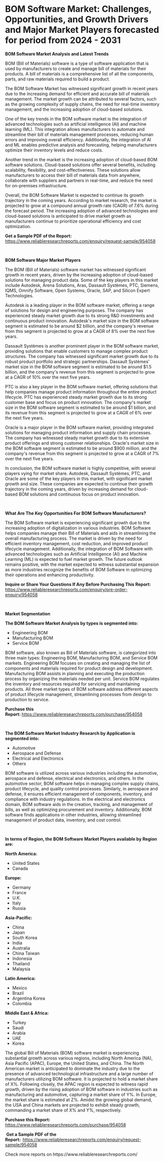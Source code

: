 <p><h1>BOM Software Market: Challenges, Opportunities, and Growth Drivers and Major Market Players forecasted for period from 2024 - 2031</h1></p><p><strong>BOM Software Market Analysis and Latest Trends</strong></p>
<p><p>BOM (Bill of Materials) software is a type of software application that is used by manufacturers to create and manage bill of materials for their products. A bill of materials is a comprehensive list of all the components, parts, and raw materials required to build a product.</p><p>The BOM Software Market has witnessed significant growth in recent years due to the increasing demand for efficient and accurate bill of materials management. The market growth can be attributed to several factors, such as the growing complexity of supply chains, the need for real-time inventory management, and the increasing adoption of cloud-based solutions.</p><p>One of the key trends in the BOM software market is the integration of advanced technologies such as artificial intelligence (AI) and machine learning (ML). This integration allows manufacturers to automate and streamline their bill of materials management processes, reducing human errors and improving overall efficiency. Additionally, the integration of AI and ML enables predictive analysis and forecasting, helping manufacturers optimize their inventory levels and reduce costs.</p><p>Another trend in the market is the increasing adoption of cloud-based BOM software solutions. Cloud-based solutions offer several benefits, including scalability, flexibility, and cost-effectiveness. These solutions allow manufacturers to access their bill of materials data from anywhere, collaborate with suppliers and partners in real-time, and reduce the need for on-premises infrastructure.</p><p>Overall, the BOM Software Market is expected to continue its growth trajectory in the coming years. According to market research, the market is projected to grow at a compound annual growth rate (CAGR) of 7.6% during the forecast period. The increasing adoption of advanced technologies and cloud-based solutions is anticipated to drive market growth as manufacturers continue to prioritize operational efficiency and cost optimization.</p></p>
<p><strong>Get a Sample PDF of the Report:&nbsp;</strong> <a href="https://www.reliableresearchreports.com/enquiry/request-sample/954058">https://www.reliableresearchreports.com/enquiry/request-sample/954058</a></p>
<p>&nbsp;</p>
<p><strong>BOM Software Major Market Players</strong></p>
<p><p>The BOM (Bill of Materials) software market has witnessed significant growth in recent years, driven by the increasing adoption of cloud-based solutions for managing product data. Some of the key players in this market include Autodesk, Arena Solutions, Aras, Dassault Systèmes, PTC, Siemens, IQMS, Omnify Software, Open Systems, Oracle, SAP, and Silicon Expert Technologies.</p><p>Autodesk is a leading player in the BOM software market, offering a range of solutions for design and engineering purposes. The company has experienced steady market growth due to its strong R&D investments and continuous product innovation. Autodesk's market size in the BOM software segment is estimated to be around $2 billion, and the company's revenue from this segment is projected to grow at a CAGR of 8% over the next five years.</p><p>Dassault Systèmes is another prominent player in the BOM software market, providing solutions that enable customers to manage complex product structures. The company has witnessed significant market growth due to its robust product portfolio and strategic partnerships. Dassault Systèmes' market size in the BOM software segment is estimated to be around $1.5 billion, and the company's revenue from this segment is projected to grow at a CAGR of 10% over the next five years.</p><p>PTC is also a key player in the BOM software market, offering solutions that help companies manage product information throughout the entire product lifecycle. PTC has experienced steady market growth due to its strong customer base and focus on product innovation. The company's market size in the BOM software segment is estimated to be around $1 billion, and its revenue from this segment is projected to grow at a CAGR of 6% over the next five years.</p><p>Oracle is a major player in the BOM software market, providing integrated solutions for managing product information and supply chain processes. The company has witnessed steady market growth due to its extensive product offerings and strong customer relationships. Oracle's market size in the BOM software segment is estimated to be around $900 million, and the company's revenue from this segment is projected to grow at a CAGR of 7% over the next five years.</p><p>In conclusion, the BOM software market is highly competitive, with several players vying for market share. Autodesk, Dassault Systèmes, PTC, and Oracle are some of the key players in this market, with significant market growth and size. These companies are expected to continue their growth trajectory in the coming years, driven by increasing demand for cloud-based BOM solutions and continuous focus on product innovation.</p></p>
<p>&nbsp;</p>
<p><strong>What Are The Key Opportunities For BOM Software Manufacturers?</strong></p>
<p><p>The BOM Software market is experiencing significant growth due to the increasing adoption of digitalization in various industries. BOM Software helps companies manage their Bill of Materials and aids in streamlining the overall manufacturing process. The market is driven by the need for efficient inventory management, cost reduction, and improved product lifecycle management. Additionally, the integration of BOM Software with advanced technologies such as Artificial Intelligence (AI) and Machine Learning (ML) is expected to fuel market growth. The future outlook remains positive, with the market expected to witness substantial expansion as more industries recognize the benefits of BOM Software in optimizing their operations and enhancing productivity.</p></p>
<p><strong>Inquire or Share Your Questions If Any Before Purchasing This Report:</strong> <a href="https://www.reliableresearchreports.com/enquiry/pre-order-enquiry/954058">https://www.reliableresearchreports.com/enquiry/pre-order-enquiry/954058</a></p>
<p>&nbsp;</p>
<p><strong>Market Segmentation</strong></p>
<p><strong>The BOM Software Market Analysis by types is segmented into:</strong></p>
<p><ul><li>Engineering BOM</li><li>Manufacturing BOM</li><li>Service BOM</li></ul></p>
<p><p>BOM software, also known as Bill of Materials software, is categorized into three main types: Engineering BOM, Manufacturing BOM, and Service BOM markets. Engineering BOM focuses on creating and managing the list of components and materials required for product design and development. Manufacturing BOM assists in planning and executing the production process by organizing the materials needed per unit. Service BOM regulates the inventory and resources required for servicing and maintaining products. All three market types of BOM software address different aspects of product lifecycle management, streamlining processes from design to production to service.</p></p>
<p><strong>Purchase this Report:&nbsp;</strong><a href="https://www.reliableresearchreports.com/purchase/954058">https://www.reliableresearchreports.com/purchase/954058</a></p>
<p>&nbsp;</p>
<p><strong>The BOM Software Market Industry Research by Application is segmented into:</strong></p>
<p><ul><li>Automotive</li><li>Aerospace and Defense</li><li>Electrical and Electronics</li><li>Others</li></ul></p>
<p><p>BOM software is utilized across various industries including the automotive, aerospace and defense, electrical and electronics, and others. In the automotive sector, BOM software helps in managing complex supply chains, product lifecycle, and quality control processes. Similarly, in aerospace and defense, it ensures efficient management of components, inventory, and compliance with industry regulations. In the electrical and electronics domain, BOM software aids in the creation, tracking, and management of bills, as well as optimizing procurement and inventory. Additionally, BOM software finds applications in other industries, allowing streamlined management of product data, inventory, and cost control.</p></p>
<p>&nbsp;</p>
<p><strong>In terms of Region, the BOM Software Market Players available by Region are:</strong></p>
<p>
    <p> <strong> North America: </strong>
        <ul>
            <li>United States</li>
            <li>Canada</li>
        </ul>
        </p> 
    <p> <strong> Europe: </strong>
        <ul>
            <li>Germany</li>
            <li>France</li>
            <li>U.K.</li>
            <li>Italy</li>
            <li>Russia</li>
        </ul>
        </p> 
    <p> <strong> Asia-Pacific: </strong>
        <ul>
            <li>China</li>
            <li>Japan</li>
            <li>South Korea</li>
            <li>India</li>
            <li>Australia</li>
            <li>China Taiwan</li>
            <li>Indonesia</li>
            <li>Thailand</li>
            <li>Malaysia</li>
        </ul>
        </p> 
    <p> <strong> Latin America: </strong>
        <ul>
            <li>Mexico</li>
            <li>Brazil</li>
            <li>Argentina Korea</li>
            <li>Colombia</li>
        </ul>
        </p> 
    <p> <strong> Middle East & Africa: </strong>
        <ul>
            <li>Turkey</li>
            <li>Saudi</li>
            <li>Arabia</li>
            <li>UAE</li>
            <li>Korea</li>
        </ul>
    </p>
    </p>
<p><p>The global Bill of Materials (BOM) software market is experiencing substantial growth across various regions, including North America (NA), Asia Pacific (APAC), Europe, the United States, and China. The North American market is anticipated to dominate the industry due to the presence of advanced technological infrastructure and a large number of manufacturers utilizing BOM software. It is projected to hold a market share of X%. Following closely, the APAC region is expected to witness rapid growth, driven by the rising adoption of BOM software in industries such as manufacturing and automotive, capturing a market share of Y%. In Europe, the market share is estimated at Z%. Amidst the growing global demand, the USA and China markets are projected to exhibit steady growth, commanding a market share of X% and Y%, respectively.</p></p>
<p><strong>Purchase this Report: </strong><a href="https://www.reliableresearchreports.com/purchase/954058">https://www.reliableresearchreports.com/purchase/954058</a></p>
<p>&nbsp;<strong>Get a Sample PDF of the Report:&nbsp;&nbsp;</strong><a href="https://www.reliableresearchreports.com/enquiry/request-sample/954058">https://www.reliableresearchreports.com/enquiry/request-sample/954058</a></p>
<p><strong></strong></p>
<p>Check more reports on https://www.reliableresearchreports.com/</p>